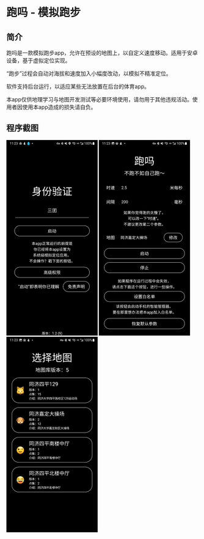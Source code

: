 # 跑吗 - 模拟跑步

## 简介

跑吗是一款模拟跑步app，允许在预设的地图上，以自定义速度移动。适用于安卓设备，基于虚拟定位实现。

“跑步”过程会自动对海拔和速度加入小幅度改动，以模拟不精准定位。

软件支持后台运行，以适应某些无法放置在后台的体育app。

本app仅供地理学习与地图开发测试等必要环境使用，请勿用于其他违规活动。使用者因使用本app造成的损失请自负。

## 程序截图

<img src="readme-img/uauth.jpg" alt="uauth" style="zoom:50%;" />



<img src="readme-img/home.jpg" alt="home" style="zoom:50%;" />



<img src="readme-img/selmap.jpg" alt="selmap" style="zoom:50%;" />
